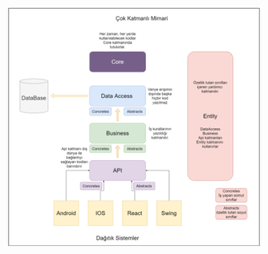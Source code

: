 ![Expo-Tracker-App](https://github.com/ahmetizgi84/eclipse-jee-web-workspace/blob/master/nLayeredDemo/ss/ckm.png?raw=true)